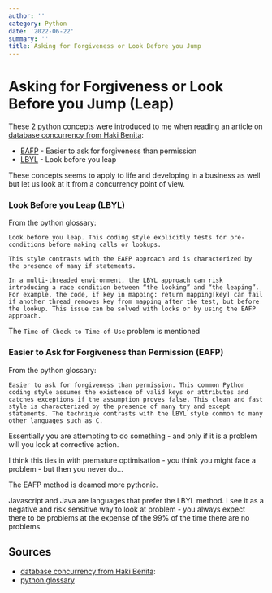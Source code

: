 ```yaml
---
author: ''
category: Python
date: '2022-06-22'
summary: ''
title: Asking for Forgiveness or Look Before you Jump
---
```


# Asking for Forgiveness or Look Before you Jump (Leap)

These 2 python concepts were introduced to me when reading an article on [database concurrency from Haki Benita](https://hakibenita.com/django-concurrency):

* [EAFP](https://docs.python.org/3.11/glossary.html#term-EAFP) - Easier to ask for forgiveness than permission
* [LBYL](https://docs.python.org/3.11/glossary.html#term-LBYL) - Look before you leap

These concepts seems to apply to life and developing in a business as well but let us look at it from a concurrency point of view.

### Look Before you Leap (LBYL)

From the python glossary:

    Look before you leap. This coding style explicitly tests for pre-conditions before making calls or lookups.

    This style contrasts with the EAFP approach and is characterized by the presence of many if statements.

    In a multi-threaded environment, the LBYL approach can risk introducing a race condition between “the looking” and “the leaping”. For example, the code, if key in mapping: return mapping[key] can fail if another thread removes key from mapping after the test, but before the lookup. This issue can be solved with locks or by using the EAFP approach.

The `Time-of-Check to Time-of-Use` problem is mentioned 

### Easier to Ask for Forgiveness than Permission (EAFP)

From the python glossary:

    Easier to ask for forgiveness than permission. This common Python coding style assumes the existence of valid keys or attributes and catches exceptions if the assumption proves false. This clean and fast style is characterized by the presence of many try and except statements. The technique contrasts with the LBYL style common to many other languages such as C.

Essentially you are attempting to do something - and only if it is a problem will you look at corrective action.

I think this ties in with premature optimisation - you think you might face a problem - but then you never do...

The EAFP method is deamed more pythonic.

Javascript and Java are languages that prefer the LBYL method. I see it as a negative and risk sensitive way to look at problem - you always expect there to be problems at the expense of the 99% of the time there are no problems.


## Sources

* [database concurrency from Haki Benita](https://hakibenita.com/django-concurrency):
* [python glossary](https://docs.python.org/3.11/glossary.html)